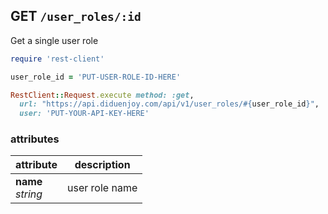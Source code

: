 ## GET `/user_roles/:id`

Get a single user role

```ruby
require 'rest-client'

user_role_id = 'PUT-USER-ROLE-ID-HERE'

RestClient::Request.execute method: :get,
  url: "https://api.diduenjoy.com/api/v1/user_roles/#{user_role_id}",
  user: 'PUT-YOUR-API-KEY-HERE'
```

### attributes

attribute                     | description
------------------------------| -------------
__name__<br>_string_          | user role name
